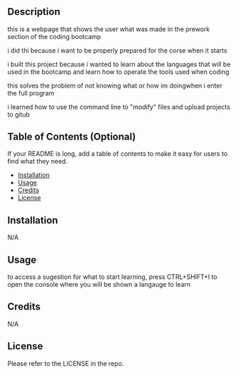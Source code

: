 # <Prework-Study-Guide>

## Description

this is a webpage that shows the user what was made in the prework section of the coding bootcamp

i did thi because i want to be properly prepared for the corse when it starts

i built this project because i wanted to learn about the languages that will be used in the bootcamp and learn how to operate the tools used when coding

this solves the problem of not knowing what or how im doingwhen i enter the full program

i learned how to use the command line to "modify" files and upload projects to gitub



## Table of Contents (Optional)

If your README is long, add a table of contents to make it easy for users to find what they need.

- [Installation](#installation)
- [Usage](#usage)
- [Credits](#credits)
- [License](#license)

## Installation

N/A

## Usage

to access a sugestion for what to start learning, press CTRL+SHIFT+I to open the console where you will be shown a langauge to learn

## Credits

N/A

## License

Please refer to the LICENSE in the repo.